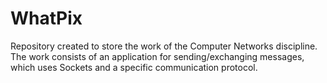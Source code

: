 # WhatPix
Repository created to store the work of the Computer Networks discipline. The work consists of an application for sending/exchanging messages, which uses Sockets and a specific communication protocol. 
